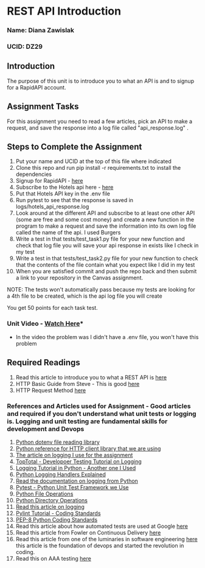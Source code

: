 # REST API Introduction

### Name: Diana Zawislak

### UCID: DZ29

## Introduction

The purpose of this unit is to introduce you to what an API is and to signup for a RapidAPI account.

## Assignment Tasks

For this assignment you need to read a few articles, pick an API to make a request, and save the response into a log
file called "api_response.log" .

## Steps to Complete the Assignment

1. Put your name and UCID at the top of this file where indicated
2. Clone this repo and run pip install -r requirements.txt to install the dependencies
3. Signup for RapidAPI - [here](https://rapidapi.com/auth/sign-up)
4. Subscribe to the Hotels api here - [here](https://rapidapi.com/apidojo/api/hotels4)
5. Put that Hotels API key in the .env file
6. Run pytest to see that the response is saved in logs/hotels_api_response.log
7. Look around at the different API and subscribe to at least one other API (some are free and some cost money) and
   create a new function in the program to make a request and save the information into its own log file called the name
   of the api.  I used Burgers
8. Write a test in that tests/test_task1.py file for your new function and check that log file you will save your api
   response in exists like I check in my test
9. Write a test in that tests/test_task2.py file for your new function to check that the contents of the file contain
   what you expect like I did in my test
10. When you are satisfied commit and push the repo back and then submit a link to your repository in the Canvas assignment.

NOTE: The tests won't automatically pass because my tests are looking for a 4th file to be created, which is the api log
file you will create

You get 50 points for each task test.

### Unit Video - [Watch Here](https://youtu.be/MDC43ksUwEc)*
* In the video the problem was I didn't have a .env file, you won't have this problem

## Required Readings

1. Read this article to introduce you to what a REST API is [here](https://blog.hubspot.com/website/what-is-rest-api)
2. HTTP Basic Guide from Steve - This is good [here](http://www.steves-internet-guide.com/http-basics/)
3. HTTP Request Method [here](https://rapidapi.com/blog/api-glossary/http-request-methods/)

### References and Articles used for Assignment - Good articles and required if you don't understand what unit tests or logging is. Logging and unit testing are fundamental skills for development and Devops

1. [Python dotenv file reading library](https://pypi.org/project/python-dotenv/)
2. [Python reference for HTTP client library that we are using](https://docs.python.org/3/library/http.client.html)
3. [The article on logging I use for the assignment](https://realpython.com/python-logging/)
4. [TopTotal - Developoer Testing Tutorial on Logging](https://www.toptal.com/python/in-depth-python-logging)
5. [Logging Tutorial in Python - Another one I Used](https://www.loggly.com/ultimate-guide/python-logging-basics/)
6. [Python Logging Handlers Explained](https://docs.python.org/3/library/logging.handlers.html)
7. [Read the documentation on logging from Python](https://docs.python.org/3/library/logging.html)
8. [Pytest - Python Unit Test Framework we Use](https://docs.pytest.org/en/7.1.x/how-to/index.html)
9. [Python File Operations](https://www.programiz.com/python-programming/file-operation)
10. [Python Directory Operations](https://www.journaldev.com/14417/python-directory-create-rename-delete)
11. [Read this article on logging](https://machinelearningmastery.com/logging-in-python/)
12. [Pylint Tutorial - Coding Standards](https://pylint.pycqa.org/en/latest/tutorial.html)
13. [PEP-8 Python Coding Standards](https://realpython.com/python-pep8/)
14. Read this article about how automated tests are used at
    Google [here](https://itrevolution.com/case-study-automated-testing-google/)
15. Read this article from Fowler on Continuous Delivery [here](https://martinfowler.com/bliki/ContinuousDelivery.html)
16. Read this article from one of the luminaries in software
    engineering [here](https://martinfowler.com/articles/continuousIntegration.html)  this article is the foundation of
    devops and started the revolution in coding.
17. Read this on AAA testing [here](https://freecontent.manning.com/making-better-unit-tests-part-1-the-aaa-pattern/)